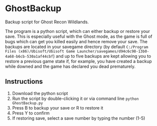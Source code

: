 # GhostBackup
Backup script for Ghost Recon Wildlands.

The program is a python script, which can either backup or restore your save.
This is especially useful with the Ghost mode, as the game is full of bugs which can get you killed easily and hence remove your save.
The backups are located in your savegame directory (by default `C:/Program Files (x86)/Ubisoft/Ubisoft Game Launcher/savegames/d94c6c98-13b0-4a68-b6cb-530a1af44cbf`)
and up to five backups are kept allowing you to restore a previous game state if, for example, you have created a backup while downed and the game has declared you dead prematurely.

## Instructions

1. Download the python script
2. Run the script by double-clicking it or via command line `python GhostBackup.py`
3. Press B to backup your save or R to restore it
4. Press Y to confirm
5. If restoring save, select a save number by typing the number (1-5) 
